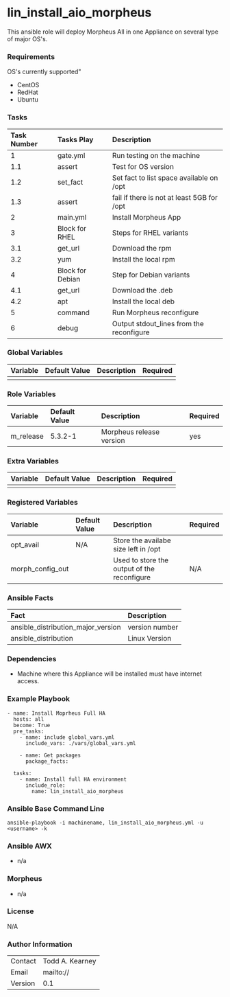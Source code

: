 lin_install_aio_morpheus
=========================

This ansible role will deploy Morpheus All in one Appliance on several type of major OS's.

### Requirements
OS's currently supported"
  * CentOS
  * RedHat
  * Ubuntu

### Tasks

| Task Number | Tasks Play       | Description                                |
|:------------|:-----------------|:-------------------------------------------|
| 1           | gate.yml         | Run testing on the machine                 |
| 1.1         | assert           | Test for OS version                        |
| 1.2         | set_fact         | Set fact to list space available on /opt   |
| 1.3         | assert           | fail if there is not at least 5GB for /opt |
| 2           | main.yml         | Install Morpheus App                       |
| 3           | Block for RHEL   | Steps for RHEL variants                    |
| 3.1         | get_url          | Download the rpm                           |
| 3.2         | yum              | Install the local rpm                      |
| 4           | Block for Debian | Step for Debian variants                   |
| 4.1         | get_url          | Download the .deb                          |
| 4.2         | apt              | Install the local deb                      |
| 5           | command          | Run Morpheus reconfigure                   |
| 6           | debug            | Output stdout_lines from the reconfigure   |


### Global Variables

| Variable | Default Value | Description | Required |
|:---------|:--------------|:------------|:---------|
|          |               |             |          |

### Role Variables

| Variable  | Default Value | Description              | Required |
|:----------|:--------------|:-------------------------|:---------|
| m_release | 5.3.2-1       | Morpheus release version | yes      |

### Extra Variables

| Variable | Default Value | Description | Required |
|:---------|:--------------|:------------|:---------|
|          |               |             |          |

### Registered Variables

| Variable         | Default Value | Description                                 | Required |
|:-----------------|:--------------|:--------------------------------------------|:---------|
| opt_avail        | N/A           | Store the availabe size left in /opt        |          |
| morph_config_out |               | Used to store the output of the reconfigure | N/A      |

### Ansible Facts

| Fact                               | Description    |
|:-----------------------------------|:---------------|
| ansible_distribution_major_version | version number |
| ansible_distribution               | Linux Version  |

### Dependencies

* Machine where this Appliance will be installed must have internet access.

### Example Playbook
```
- name: Install Moprheus Full HA
  hosts: all
  become: True
  pre_tasks:
    - name: include global_vars.yml
      include_vars: ./vars/global_vars.yml

    - name: Get packages
      package_facts:
      
  tasks:
    - name: Install full HA environment
      include_role: 
        name: lin_install_aio_morpheus
```
### Ansible Base Command Line

```
ansible-playbook -i machinename, lin_install_aio_morpheus.yml -u <username> -k
```

### Ansible AWX

* n/a

### Morpheus 

* n/a

### License

N/A

### Author Information

|         |                 |
|:--------|:----------------|
| Contact | Todd A. Kearney |
| Email   | mailto://       |
| Version | 0.1             |